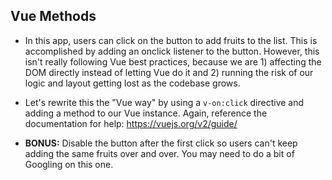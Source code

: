 ## Vue Methods

* In this app, users can click on the button to add fruits to the list. This is accomplished by adding an onclick listener to the button. However, this isn't really following Vue best practices, because we are 1) affecting the DOM directly instead of letting Vue do it and 2) running the risk of our logic and layout getting lost as the codebase grows.

* Let's rewrite this the "Vue way" by using a `v-on:click` directive and adding a method to our Vue instance. Again, reference the documentation for help: <https://vuejs.org/v2/guide/>

* **BONUS:** Disable the button after the first click so users can't keep adding the same fruits over and over. You may need to do a bit of Googling on this one.
